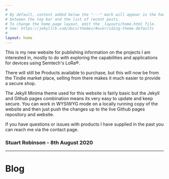 ```yaml
---
#
# By default, content added below the "---" mark will appear in the home page
# between the top bar and the list of recent posts.
# To change the home page layout, edit the _layouts/home.html file.
# See: https://jekyllrb.com/docs/themes/#overriding-theme-defaults
#
layout: home
---
```


This is my new website for publishing information on the projects I am interested in, mostly to do with exploring the capabilities and applications for devices using Semtech's LoRa®. 

There will still be Products available to purchase, but this will now be from the Tindie market place, selling from there makes it much easier to provide a secure shop. 

The Jekyll Minima theme used for this website is fairly basic but the Jekyll and Github pages combination means its very easy to update and keep secure. You can work in WYSIWYG mode on a locally running copy of the website and then just push the changes up to the live Github pages repository and website. 

If you have questions or issues with products I have supplied in the past you can reach me via the contact page. 


### **Stuart Robinson - 8th August 2020**


----------


# **Blog** 